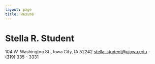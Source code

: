 ```yaml
---
layout: page
title: Resume
---
```


# Stella R. Student
104 W. Washington St., Iowa City, IA 52242
stella-student@uiowa.edu - (319) 335 - 3331
